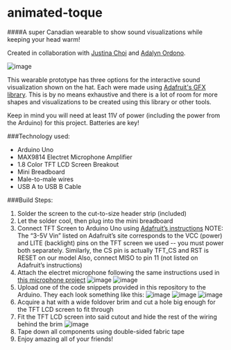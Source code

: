 # animated-toque
####A super Canadian wearable to show sound visualizations while keeping your head warm!

Created in collaboration with [Justina Choi](http://justinachoi.com/) and [Adalyn Ordono](http://adalynordono.com/).

![image](https://cloud.githubusercontent.com/assets/9125578/7426384/b90b9e44-ef91-11e4-8f69-81063da3716e.png)

This wearable prototype has three options for the interactive sound visualization shown on the hat.
Each were made using [Adafruit's GFX library](https://github.com/adafruit/Adafruit-GFX-Library).
This is by no means exhaustive and there is a lot of room for more shapes and visualizations to be created using this library or other tools.

Keep in mind you will need at least 11V of power (including the power from the Arduino) for this project. Batteries are key!

###Technology used:
* Arduino Uno
* MAX9814 Electret Microphone Amplifier 
* 1.8 Color TFT LCD Screen Breakout
* Mini Breadboard
* Male-to-male wires
* USB A to USB B Cable

###Build Steps:

1. Solder the screen to the cut-to-size header strip (included)
2. Let the solder cool, then plug into the mini breadboard
3. Connect TFT Screen to Arduino Uno using [Adafruit’s instructions](https://learn.adafruit.com/1-8-tft-display/breakout-wiring-and-test)
   NOTE: The “3-5V Vin” listed on Adafruit’s site corresponds to the VCC (power) and LITE (backlight) pins on the TFT screen we used -- you must power both separately. Similarly, the CS pin is actually TFT_CS and RST is RESET on our model
   Also, connect MISO to pin 11 (not listed on Adafruit’s instructions)
4. Attach the electret microphone following the same instructions used in [this microphone project](https://github.com/andkerel/obnoxious-sound-meter)
    ![image](https://cloud.githubusercontent.com/assets/9125578/7426368/8164e66c-ef91-11e4-863e-5c09bb5dca7e.png)
    ![image](https://cloud.githubusercontent.com/assets/9125578/7426370/871e87d4-ef91-11e4-9929-b8119bc956da.png)
5. Upload one of the code snippets provided in this repository to the Arduino. They each look something like this:
    ![image](https://cloud.githubusercontent.com/assets/9125578/7426377/abc9459c-ef91-11e4-9cc4-a92d2724a6b4.png)
    ![image](https://cloud.githubusercontent.com/assets/9125578/7426380/affa2050-ef91-11e4-9177-ef0853580c92.png)
    ![image](https://cloud.githubusercontent.com/assets/9125578/7426382/b462cae8-ef91-11e4-838e-7dff41857ef2.png)
6. Acquire a hat with a wide foldover brim and cut a hole big enough for the TFT LCD screen to fit through
7. Fit the TFT LCD screen into said cutout and hide the rest of the wiring behind the brim
    ![image](https://cloud.githubusercontent.com/assets/9125578/7426374/91a97fce-ef91-11e4-8d0e-506c445c69c1.png)
8. Tape down all components using double-sided fabric tape
9. Enjoy amazing all of your friends!


